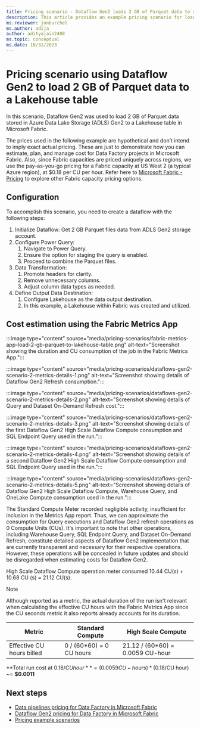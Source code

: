 ```yaml
---
title: Pricing scenario - Dataflow Gen2 loads 2 GB of Parquet data to a Lakehouse table
description: This article provides an example pricing scenario for loading 2 GB of Parquet data to a Lakehouse Table using Dataflow Gen2 for Data Factory in Microsoft Fabric.
ms.reviewer: jonburchel
ms.author: adija
author: adityajain2408
ms.topic: conceptual
ms.date: 10/31/2023
---
```


# Pricing scenario using Dataflow Gen2 to load 2 GB of Parquet data to a Lakehouse table

In this scenario, Dataflow Gen2 was used to load 2 GB of Parquet data stored in Azure Data Lake Storage (ADLS) Gen2 to a Lakehouse table in Microsoft Fabric.

The prices used in the following example are hypothetical and don’t intend to imply exact actual pricing. These are just to demonstrate how you can estimate, plan, and manage cost for Data Factory projects in Microsoft Fabric. Also, since Fabric capacities are priced uniquely across regions, we use the pay-as-you-go pricing for a Fabric capacity at US West 2 (a typical Azure region), at $0.18 per CU per hour. Refer here to [Microsoft Fabric - Pricing](https://azure.microsoft.com/pricing/details/microsoft-fabric/) to explore other Fabric capacity pricing options.

## Configuration

To accomplish this scenario, you need to create a dataflow with the following steps:

1. Initialize Dataflow: Get 2 GB Parquet files data from ADLS Gen2 storage account.
1. Configure Power Query:
   1. Navigate to Power Query.
   1. Ensure the option for staging the query is enabled.
   1. Proceed to combine the Parquet files.
1. Data Transformation:
   1. Promote headers for clarity.
   1. Remove unnecessary columns.
   1. Adjust column data types as needed.
1. Define Output Data Destination:
   1. Configure Lakehouse as the data output destination.
   1. In this example, a Lakehouse within Fabric was created and utilized.

## Cost estimation using the Fabric Metrics App

:::image type="content" source="media/pricing-scenarios/fabric-metrics-app-load-2-gb-parquet-to-lakehouse-table.png" alt-text="Screenshot showing the duration and CU consumption of the job in the Fabric Metrics App.":::

:::image type="content" source="media/pricing-scenarios/dataflows-gen2-scenario-2-metrics-details-1.png" alt-text="Screenshot showing details of Dataflow Gen2 Refresh consumption.":::

:::image type="content" source="media/pricing-scenarios/dataflows-gen2-scenario-2-metrics-details-2.png" alt-text="Screenshot showing details of Query and Dataset On-Demand Refresh cost.":::

:::image type="content" source="media/pricing-scenarios/dataflows-gen2-scenario-2-metrics-details-3.png" alt-text="Screenshot showing details of the first Dataflow Gen2 High Scale Dataflow Compute consumption and SQL Endpoint Query used in the run.":::

:::image type="content" source="media/pricing-scenarios/dataflows-gen2-scenario-2-metrics-details-4.png" alt-text="Screenshot showing details of a second Dataflow Gen2 High Scale Dataflow Compute consumption and SQL Endpoint Query used in the run.":::

:::image type="content" source="media/pricing-scenarios/dataflows-gen2-scenario-2-metrics-details-5.png" alt-text="Screenshot showing details of Dataflow Gen2 High Scale Dataflow Compute, Warehouse Query, and OneLake Compute consumption used in the run.":::

The Standard Compute Meter recorded negligible activity, insufficient for inclusion in the Metrics App report. Thus, we can approximate the consumption for Query executions and Dataflow Gen2 refresh operations as 0 Compute Units (CUs). It's important to note that other operations, including Warehouse Query, SQL Endpoint Query, and Dataset On-Demand Refresh, constitute detailed aspects of Dataflow Gen2 implementation that are currently transparent and necessary for their respective operations. However, these operations will be concealed in future updates and should be disregarded when estimating costs for Dataflow Gen2.

High Scale Dataflow Compute operation meter consumed 10.44 CU(s) + 10.68 CU (s) = 21.12 CU(s).

> [!NOTE]
> Although reported as a metric, the actual duration of the run isn't relevant when calculating the effective CU hours with the Fabric Metrics App since the CU seconds metric it also reports already accounts for its duration.

|Metric  |Standard Compute | High Scale Compute  |
|---------|---------|---------|
|Effective CU hours billed | 0 / (60*60) = 0  CU hours | 21.12 / (60*60) = 0.0059 CU-hour |

**Total run cost at $0.18/CU hour** = (0.0059 CU-hours) * ($0.18/CU hour) ~= **$0.0011**

## Next steps

- [Data pipelines pricing for Data Factory in Microsoft Fabric](pricing-pipelines.md)
- [Dataflow Gen2 pricing for Data Factory in Microsoft Fabric](pricing-dataflows-gen2.md)
- [Pricing example scenarios](pricing-overview.md#pricing-examples)
